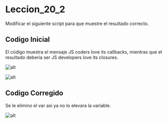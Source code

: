 # Leccion_20_2
Modificar el siguiente script para que muestre el resultado correcto.

## Codigo Inicial
El código muestra el mensaje JS coders love its callbacks, mientras que el resultado debería ser JS developers love its closures.

![alt](http://2.1m.yt/1gWaaVW.png)

![alt](http://4.1m.yt/bvduwDg.png)

## Codigo Corregido
Se le elimino el var asi ya no lo elevara la variable.

![alt](http://2.1m.yt/ToCnlJH.png)
